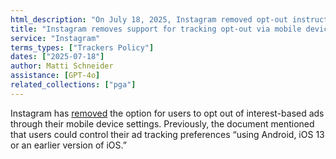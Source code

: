 ```yaml
---
html_description: "On July 18, 2025, Instagram removed opt-out instructions for interest-based ads using mobile device settings from its Trackers Policy."
title: "Instagram removes support for tracking opt-out via mobile device settings"
service: "Instagram"
terms_types: ["Trackers Policy"]
dates: ["2025-07-18"]
author: Matti Schneider
assistance: [GPT-4o]
related_collections: ["pga"]
---
```


Instagram has [removed](https://github.com/OpenTermsArchive/pga-versions/commit/4a8e001c92a2b2a29bea609fc2b52fceef515b6c) the option for users to opt out of interest-based ads through their mobile device settings. Previously, the document mentioned that users could control their ad tracking preferences “using Android, iOS 13 or an earlier version of iOS.”
